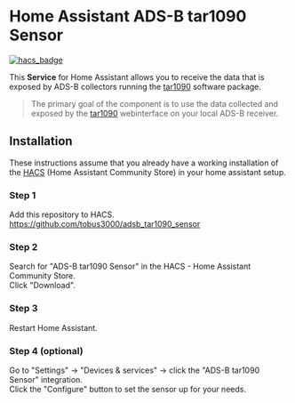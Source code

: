 # Home Assistant ADS-B tar1090 Sensor

[![hacs_badge](https://img.shields.io/badge/HACS-Default-orange.svg)](https://github.com/custom-components/hacs)

This **Service** for Home Assistant allows you to receive the data that is exposed by ADS-B collectors running the [tar1090](https://github.com/wiedehopf/tar1090) software package.

> The primary goal of the component is to use the data collected and exposed by the [tar1090](https://github.com/wiedehopf/tar1090) webinterface on your local ADS-B receiver.

## Installation

These instructions assume that you already have a working installation of the [HACS](https://hacs.xyz/) (Home Assistant Community Store) in your home assistant setup.

### Step 1

Add this repository to HACS. https://github.com/tobus3000/adsb_tar1090_sensor

### Step 2

Search for "ADS-B tar1090 Sensor" in the HACS - Home Assistant Community Store.  
Click "Download".

### Step 3

Restart Home Assistant.

### Step 4 (optional)

Go to "Settings" -> "Devices & services" -> click the "ADS-B tar1090 Sensor" integration.  
Click the "Configure" button to set the sensor up for your needs.
